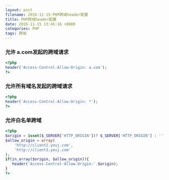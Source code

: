 ```yaml
---
layout: post
filename: 2016-11-15-PHP跨域header配置
title: PHP跨域header配置
date: 2016-11-15 13:45:16 +0800
categories: PHP	
tags: 跨域
---
```


### 允许 a.com发起的跨域请求

```php
<?php 
header('Access-Control-Allow-Origin: a.com');
?>
```

### 允许所有域名发起的跨域请求
```php
<?php 
header('Access-Control-Allow-Origin: *');
?>
```

### 允许白名单跨域

```php
<?php 
$origin = isset($_SERVER['HTTP_ORIGIN'])? $_SERVER['HTTP_ORIGIN'] : '';  
$allow_origin = array(
    'http://client2.youj.com',  
    'http://client3.youj.com'
);  
if(in_array($origin, $allow_origin)){  
   header('Access-Control-Allow-Origin:'.$origin);
}
?>
```